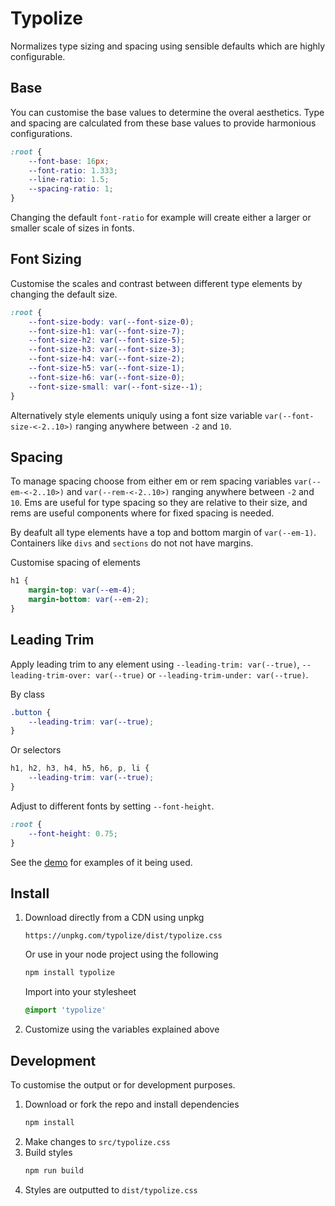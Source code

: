 # Typolize

Normalizes type sizing and spacing using sensible defaults which are highly configurable.


## Base

You can customise the base values to determine the overal aesthetics. Type and spacing are calculated from these base values to provide harmonious configurations.

```css
:root {
    --font-base: 16px;
    --font-ratio: 1.333;
    --line-ratio: 1.5;
    --spacing-ratio: 1;
}
```

Changing the default `font-ratio` for example will create either a larger or smaller scale of sizes in fonts.


## Font Sizing

Customise the scales and contrast between different type elements by changing the default size.

```css
:root {
    --font-size-body: var(--font-size-0);
    --font-size-h1: var(--font-size-7);
    --font-size-h2: var(--font-size-5);
    --font-size-h3: var(--font-size-3);
    --font-size-h4: var(--font-size-2);
    --font-size-h5: var(--font-size-1);
    --font-size-h6: var(--font-size-0);
    --font-size-small: var(--font-size--1);
}
```
Alternatively style elements uniquly using a font size variable `var(--font-size-<-2..10>)` ranging anywhere between `-2` and `10`. 

## Spacing

To manage spacing choose from either em or rem spacing variables `var(--em-<-2..10>)` and `var(--rem-<-2..10>)` ranging anywhere between `-2` and `10`. Ems are useful for type spacing so they are relative to their size, and rems are useful components where for fixed spacing is needed.

By deafult all type elements have a top and bottom margin of `var(--em-1)`. Containers like `divs` and `sections` do not not have margins.

Customise spacing of elements

```css
h1 {
    margin-top: var(--em-4);
    margin-bottom: var(--em-2);
}
```

## Leading Trim

Apply leading trim to any element using `--leading-trim: var(--true)`, `--leading-trim-over: var(--true)` or `--leading-trim-under: var(--true)`.

By class

```css
.button {
    --leading-trim: var(--true);
}
```

Or selectors

```css
h1, h2, h3, h4, h5, h6, p, li {
    --leading-trim: var(--true);
}
```

Adjust to different fonts by setting `--font-height`.

```css
:root {
    --font-height: 0.75;
}
```

See the [demo](https://typolize.now.sh/) for examples of it being used.


## Install

1. Download directly from a CDN using unpkg

    ```
    https://unpkg.com/typolize/dist/typolize.css
    ```
    
    Or use in your node project using the following

    ```bash
    npm install typolize
    ```
    
    Import into your stylesheet

    ```css
    @import 'typolize'
    ```
2. Customize using the variables explained above

## Development

To customise the output or for development purposes.

1. Download or fork the repo and install dependencies
    ```bash
    npm install
    ```
2. Make changes to `src/typolize.css`
3. Build styles
    ```bash
    npm run build
    ```
4. Styles are outputted to `dist/typolize.css`
